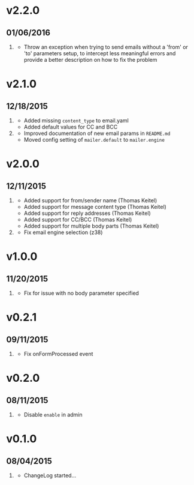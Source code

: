 # v2.2.0
## 01/06/2016

1. [](#improved)
    * Throw an exception when trying to send emails without a 'from' or 'to' parameters setup, to intercept less meaningful errors and provide a better description on how to fix the problem 

# v2.1.0
## 12/18/2015

1. [](#new)
    * Added missing `content_type` to email.yaml
    * Added default values for CC and BCC
 1. [](#improved)
    * Improved documentation of new email params in `README.md`
    * Moved config setting of `mailer.default` to `mailer.engine`

# v2.0.0
## 12/11/2015

1. [](#new)
	* Added support for from/sender name (Thomas Keitel)
	* Added support for message content type (Thomas Keitel)
	* Added support for reply addresses (Thomas Keitel)
	* Added support for CC/BCC (Thomas Keitel)
	* Added support for multiple body parts (Thomas Keitel)
1. [](#bugfix)
    * Fix email engine selection (z38)

# v1.0.0
## 11/20/2015

1. [](#bugfix)
    * Fix for issue with no body parameter specified

# v0.2.1
## 09/11/2015

1. [](#bugfix)
    * Fix onFormProcessed event

# v0.2.0
## 08/11/2015

1. [](#improved)
    * Disable `enable` in admin
    
# v0.1.0
## 08/04/2015

1. [](#new)
    * ChangeLog started...
